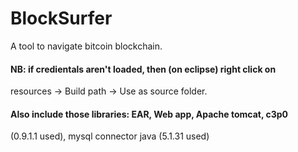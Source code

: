 BlockSurfer
===========

A tool to navigate bitcoin blockchain.

#### NB: if credientals aren't loaded, then (on eclipse) right click on 
resources -> Build path -> Use as source folder.

#### Also include those libraries: EAR, Web app, Apache tomcat, c3p0 
(0.9.1.1 used), mysql connector java (5.1.31 used)
